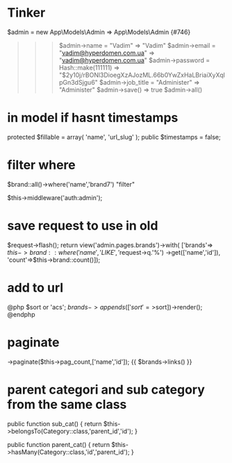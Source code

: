 # Tinker
$admin = new App\Models\Admin
=> App\Models\Admin {#746}
>>> $admin->name = "Vadim"
=> "Vadim"
>>> $admin->email = "vadim@hyperdomen.com.ua"
=> "vadim@hyperdomen.com.ua"
$admin->password = Hash::make(111111)
=> "$2y$10$j/rBONl3DioegXzAJozML.66b0YwZxHaLBriaiXyXqlpGn3dSjgu6"
>>> $admin->job_title = "Administer"
=> "Administer"
>>> $admin->save()
=> true
>>> $admin->all()

# in model if hasnt timestamps
protected $fillable = array(
        'name',
        'url_slug'
    );
  public $timestamps  = false;


# filter where
$brand::all()->where('name','brand7') "filter"
     
$this->middleware('auth:admin');
# save request to use in old 
$request->flash();
    return view('admin.pages.brands')->with(
      ['brands'=>
      $this->brand::where('name','LIKE','%'.$request->q.'%')
      ->get(['name','id']),
      'count'=>$this->brand::count()]);

# add to url
@php $sort or 'acs'; $brands->appends(['sort'=>$sort])->render(); @endphp       

# paginate
->paginate($this->pag_count,['name','id']);
{{ $brands->links() }}

# parent categori and sub category from the same class
public function sub_cat()
  {
    return $this->belongsTo(Category::class,'parent_id','id');
  }

  public function parent_cat()
  {
    return $this->hasMany(Category::class,'id','parent_id');
  }

  